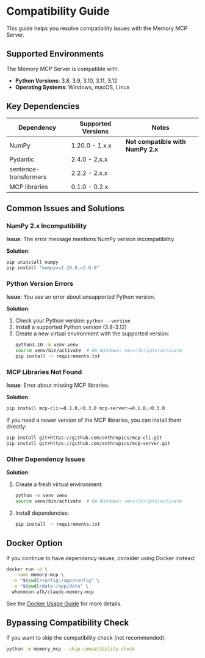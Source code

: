 # Compatibility Guide

This guide helps you resolve compatibility issues with the Memory MCP Server.

## Supported Environments

The Memory MCP Server is compatible with:

- **Python Versions**: 3.8, 3.9, 3.10, 3.11, 3.12
- **Operating Systems**: Windows, macOS, Linux

## Key Dependencies

| Dependency | Supported Versions | Notes |
|------------|-------------------|-------|
| NumPy | 1.20.0 - 1.x.x | **Not compatible with NumPy 2.x** |
| Pydantic | 2.4.0 - 2.x.x | |
| sentence-transformers | 2.2.2 - 2.x.x | |
| MCP libraries | 0.1.0 - 0.2.x | |

## Common Issues and Solutions

### NumPy 2.x Incompatibility

**Issue**: The error message mentions NumPy version incompatibility.

**Solution**:
```bash
pip uninstall numpy
pip install "numpy>=1.20.0,<2.0.0"
```

### Python Version Errors

**Issue**: You see an error about unsupported Python version.

**Solution**:
1. Check your Python version: `python --version`
2. Install a supported Python version (3.8-3.12)
3. Create a new virtual environment with the supported version:
   ```bash
   python3.10 -m venv venv
   source venv/bin/activate  # On Windows: venv\Scripts\activate
   pip install -r requirements.txt
   ```

### MCP Libraries Not Found

**Issue**: Error about missing MCP libraries.

**Solution**:
```bash
pip install mcp-cli>=0.1.0,<0.3.0 mcp-server>=0.1.0,<0.3.0
```

If you need a newer version of the MCP libraries, you can install them directly:
```bash
pip install git+https://github.com/anthropics/mcp-cli.git
pip install git+https://github.com/anthropics/mcp-server.git
```

### Other Dependency Issues

**Solution**:
1. Create a fresh virtual environment:
   ```bash
   python -m venv venv
   source venv/bin/activate  # On Windows: venv\Scripts\activate
   ```

2. Install dependencies:
   ```bash
   pip install -r requirements.txt
   ```

## Docker Option

If you continue to have dependency issues, consider using Docker instead:

```bash
docker run -d \
  --name memory-mcp \
  -v "$(pwd)/config:/app/config" \
  -v "$(pwd)/data:/app/data" \
  whenmoon-afk/claude-memory-mcp
```

See the [Docker Usage Guide](docker_usage.md) for more details.

## Bypassing Compatibility Check

If you want to skip the compatibility check (not recommended):

```bash
python -m memory_mcp --skip-compatibility-check
```